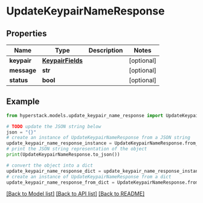 # UpdateKeypairNameResponse


## Properties

Name | Type | Description | Notes
------------ | ------------- | ------------- | -------------
**keypair** | [**KeypairFields**](KeypairFields.md) |  | [optional] 
**message** | **str** |  | [optional] 
**status** | **bool** |  | [optional] 

## Example

```python
from hyperstack.models.update_keypair_name_response import UpdateKeypairNameResponse

# TODO update the JSON string below
json = "{}"
# create an instance of UpdateKeypairNameResponse from a JSON string
update_keypair_name_response_instance = UpdateKeypairNameResponse.from_json(json)
# print the JSON string representation of the object
print(UpdateKeypairNameResponse.to_json())

# convert the object into a dict
update_keypair_name_response_dict = update_keypair_name_response_instance.to_dict()
# create an instance of UpdateKeypairNameResponse from a dict
update_keypair_name_response_from_dict = UpdateKeypairNameResponse.from_dict(update_keypair_name_response_dict)
```
[[Back to Model list]](../README.md#documentation-for-models) [[Back to API list]](../README.md#documentation-for-api-endpoints) [[Back to README]](../README.md)


